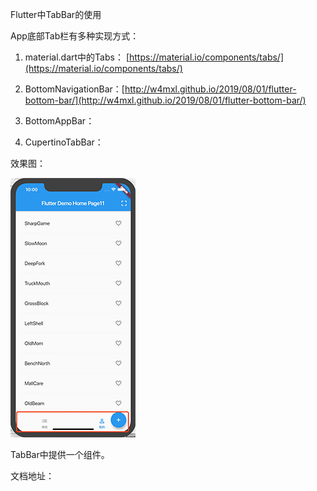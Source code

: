 Flutter中TabBar的使用

App底部Tab栏有多种实现方式：

1. material.dart中的Tabs： [https://material.io/components/tabs/](https://material.io/components/tabs/)

2. BottomNavigationBar：[http://w4mxl.github.io/2019/08/01/flutter-bottom-bar/](http://w4mxl.github.io/2019/08/01/flutter-bottom-bar/)

3. BottomAppBar：

4. CupertinoTabBar：

效果图：

![](/assets/imrrport.png)

TabBar中提供一个组件。

文档地址：

